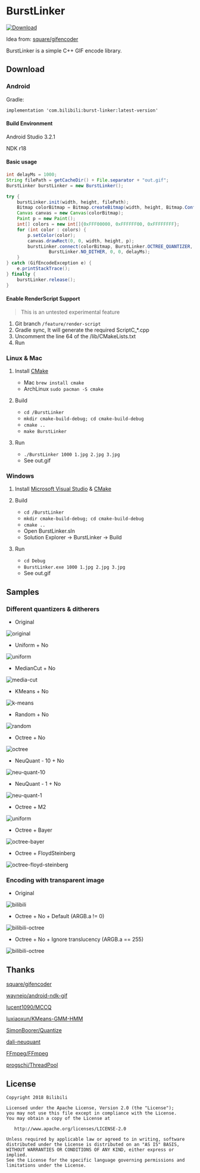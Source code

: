 # BurstLinker

 [ ![Download](https://api.bintray.com/packages/succlz123/maven/burst-linker/images/download.svg) ](https://bintray.com/succlz123/maven/burst-linker/_latestVersion)

Idea from: [square/gifencoder](https://github.com/square/gifencoder)

BurstLinker is a simple C++ GIF encode library.

## Download

### Android

Gradle:

```
implementation 'com.bilibili:burst-linker:latest-version'
```

#### Build Environment

Android Studio 3.2.1

NDK r18

#### Basic usage

``` java
int delayMs = 1000;
String filePath = getCacheDir() + File.separator + "out.gif";
BurstLinker burstLinker = new BurstLinker();

try {
    burstLinker.init(width, height, filePath);
    Bitmap colorBitmap = Bitmap.createBitmap(width, height, Bitmap.Config.ARGB_8888);
    Canvas canvas = new Canvas(colorBitmap);
    Paint p = new Paint();
    int[] colors = new int[]{0xFFF00000, 0xFFFFFF00, 0xFFFFFFFF};
    for (int color : colors) {
        p.setColor(color);
        canvas.drawRect(0, 0, width, height, p);
        burstLinker.connect(colorBitmap, BurstLinker.OCTREE_QUANTIZER, 
                BurstLinker.NO_DITHER, 0, 0, delayMs);
    }
} catch (GifEncodeException e) {
    e.printStackTrace();
} finally {
    burstLinker.release();
}
```

#### Enable RenderScript Support

> This is an untested experimental feature

1. Git branch `/feature/render-script`
2. Gradle sync, It will generate the required ScriptC_*.cpp
3. Uncomment the line 64 of the /lib/CMakeLists.txt
4. Run

### Linux & Mac

1. Install [CMake](http://www.cmake.org/)
   - Mac  `brew install cmake`   
   - ArchLinux `sudo pacman -S cmake`

2. Build
   - `cd /BurstLinker`
   - `mkdir cmake-build-debug; cd cmake-build-debug`
   - `cmake ..`
   - `make BurstLinker`

3. Run
   - `./BurstLinker 1000 1.jpg 2.jpg 3.jpg` 
   - See out.gif

### Windows

1. Install [Microsoft Visual Studio](https://www.visualstudio.com/) & [CMake](http://www.cmake.org/)

2. Build
   - `cd /BurstLinker`
   - `mkdir cmake-build-debug; cd cmake-build-debug`
   - `cmake ..`
   - Open BurstLinker.sln
   - Solution Explorer -> BurstLinker -> Build

3. Run
   - `cd Debug`
   - `BurstLinker.exe 1000 1.jpg 2.jpg 3.jpg` 
   - See out.gif

## Samples

### Different quantizers & ditherers

- Original

![original](screenshot/lenna-original.png)

- Uniform + No

![uniform](screenshot/uniform.gif)

- MedianCut + No

![media-cut](screenshot/media-cut.gif)

- KMeans + No

![k-means](screenshot/k-means.gif)

- Random + No

![random](screenshot/random.gif)

- Octree + No

![octree](screenshot/octree.gif)

- NeuQuant - 10 + No

![neu-quant-10](screenshot/neu-quant-10.gif)

- NeuQuant - 1 + No

![neu-quant-1](screenshot/neu-quant-1.gif)

- Octree + M2

![uniform](screenshot/octree-m2.gif)

- Octree + Bayer

![octree-bayer](screenshot/octree-bayer.gif) 

- Octree + FloydSteinberg

![octree-floyd-steinberg](screenshot/octree-floyd-steinberg.gif)

### Encoding with transparent image

- Original

![bilibili](screenshot/bilibili.png)

- Octree + No + Default (ARGB.a != 0)

![bilibili-octree](screenshot/bilibili-octree-default.gif)

- Octree + No + Ignore translucency (ARGB.a == 255)

![bilibili-octree](screenshot/bilibili-octree-ignore.gif)

## Thanks

[square/gifencoder](https://github.com/square/gifencoder)

[waynejo/android-ndk-gif](https://github.com/waynejo/android-ndk-gif)

[lucent1090/MCCQ](https://github.com/lucent1090/MCCQ)

[luxiaoxun/KMeans-GMM-HMM](https://github.com/luxiaoxun/KMeans-GMM-HMM)

[SimonBoorer/Quantize](https://github.com/SimonBoorer/Quantize)

[dali-neuquant](https://code.google.com/archive/p/dali-neuquant)

[FFmpeg/FFmpeg](https://github.com/FFmpeg/FFmpeg)

[progschj/ThreadPool](https://github.com/progschj/ThreadPool)

## License

```
Copyright 2018 Bilibili

Licensed under the Apache License, Version 2.0 (the "License");
you may not use this file except in compliance with the License.
You may obtain a copy of the License at

   http://www.apache.org/licenses/LICENSE-2.0

Unless required by applicable law or agreed to in writing, software
distributed under the License is distributed on an "AS IS" BASIS,
WITHOUT WARRANTIES OR CONDITIONS OF ANY KIND, either express or implied.
See the License for the specific language governing permissions and
limitations under the License.
```